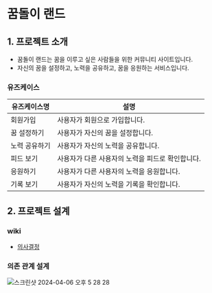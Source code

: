 # 꿈돌이 랜드

## 1. 프로젝트 소개
- 꿈돌이 랜드는 꿈을 이루고 싶은 사람들을 위한 커뮤니티 사이트입니다.
- 자신의 꿈을 설정하고, 노력을 공유하고, 꿈을 응원하는 서비스입니다.

### 유즈케이스

| 유즈케이스명 | 설명 | 
|---|---|
| 회원가입 | 사용자가 회원으로 가입합니다. |
| 꿈 설정하기 | 사용자가 자신의 꿈을 설정합니다. |
| 노력 공유하기 | 사용자가 자신의 노력을 공유합니다. |
| 피드 보기 | 사용자가 다른 사용자의 노력을 피드로 확인합니다. |
| 응원하기 | 사용자가 다른 사용자의 노력을 응원합니다. |
| 기록 보기 | 사용자가 자신의 노력을 기록을 확인합니다. |

## 2. 프로젝트 설계
### wiki
- [의사결정](https://github.com/f-lab-edu/kkumdori-land/wiki/%5Bmain%5D-%EC%9D%98%EC%82%AC-%EA%B2%B0%EC%A0%95)

### 의존 관계 설계
![스크린샷 2024-04-06 오후 5 28 28](https://github.com/f-lab-edu/kkumdori-land/assets/29042329/7a2e9d0f-8a69-4a0c-bd58-20187f752fa8)
